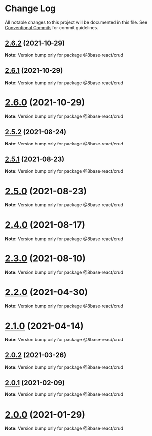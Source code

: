 # Change Log

All notable changes to this project will be documented in this file.
See [Conventional Commits](https://conventionalcommits.org) for commit guidelines.

## [2.6.2](https://github.com/8base/sdk/compare/v2.6.1...v2.6.2) (2021-10-29)

**Note:** Version bump only for package @8base-react/crud





## [2.6.1](https://github.com/8base/sdk/compare/v2.6.0...v2.6.1) (2021-10-29)

**Note:** Version bump only for package @8base-react/crud





# [2.6.0](https://github.com/8base/sdk/compare/v2.5.2...v2.6.0) (2021-10-29)

**Note:** Version bump only for package @8base-react/crud





## [2.5.2](https://github.com/8base/sdk/compare/v2.5.1...v2.5.2) (2021-08-24)

**Note:** Version bump only for package @8base-react/crud





## [2.5.1](https://github.com/8base/sdk/compare/v2.5.0...v2.5.1) (2021-08-23)

**Note:** Version bump only for package @8base-react/crud





# [2.5.0](https://github.com/8base/sdk/compare/v2.4.0...v2.5.0) (2021-08-23)

**Note:** Version bump only for package @8base-react/crud





# [2.4.0](https://github.com/8base/sdk/compare/v2.3.0...v2.4.0) (2021-08-17)

**Note:** Version bump only for package @8base-react/crud





# [2.3.0](https://github.com/8base/sdk/compare/v2.2.0...v2.3.0) (2021-08-10)

**Note:** Version bump only for package @8base-react/crud





# [2.2.0](https://github.com/8base/sdk/compare/v2.1.0...v2.2.0) (2021-04-30)

**Note:** Version bump only for package @8base-react/crud





# [2.1.0](https://github.com/8base/sdk/compare/v2.0.2...v2.1.0) (2021-04-14)

**Note:** Version bump only for package @8base-react/crud





## [2.0.2](https://github.com/8base/sdk/compare/v2.0.1...v2.0.2) (2021-03-26)

**Note:** Version bump only for package @8base-react/crud





## [2.0.1](https://github.com/8base/sdk/compare/v2.0.0...v2.0.1) (2021-02-09)

**Note:** Version bump only for package @8base-react/crud





# [2.0.0](https://github.com/8base/sdk/compare/v1.4.1...v2.0.0) (2021-01-29)

**Note:** Version bump only for package @8base-react/crud
